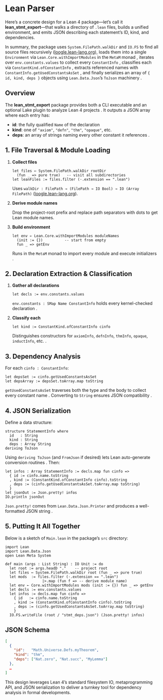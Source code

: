 # Lean Parser

Here’s a concrete design for a Lean 4 package—let’s call it **lean_stmt_export**—that walks a directory of `.lean` files, builds a unified environment, and emits JSON describing each statement’s ID, kind, and dependencies.

In summary, the package uses `System.FilePath.walkDir` and `IO.FS` to find all source files recursively ([loogle.lean-lang.org](https://loogle.lean-lang.org/?q=IO)), loads them into a single `Environment` via `Lean.Core.withImportModules` in the `MetaM` monad , iterates over `env.constants.values` to collect every `ConstantInfo` , classifies each via `ConstantKind.ofConstantInfo` , extracts referenced names with `ConstantInfo.getUsedConstantsAsSet` , and finally serializes an array of `{ id, kind, deps }` objects using `Lean.Data.Json`’s `ToJson` machinery .

## Overview

The **lean_stmt_export** package provides both a CLI executable and an optional Lake plugin to analyze Lean 4 projects . It outputs a JSON array where each entry has:

- **id**: the fully qualified `Name` of the declaration
- **kind**: one of `"axiom"`, `"defn"`, `"thm"`, `"opaque"`, etc.
- **deps**: an array of strings naming every other constant it references .

## 1. File Traversal & Module Loading

1. **Collect files**

    ```lean
    let files ← System.FilePath.walkDir rootDir
      (fun _ => pure true)   -- visit all subdirectories
    let leanFiles := files.filter (·.extension == ".lean")
    
    ```

    Uses `walkDir : FilePath → (FilePath → IO Bool) → IO (Array FilePath)` ([loogle.lean-lang.org](https://loogle.lean-lang.org/?q=IO)).

2. **Derive module names**

    Drop the project-root prefix and replace path separators with dots to get Lean module names.

3. **Build environment**

    ```lean
    let env ← Lean.Core.withImportModules moduleNames
      (init := {})          -- start from empty
      fun _ => getEnv
    
    ```

    Runs in the `MetaM` monad to import every module and execute initializers .

## 2. Declaration Extraction & Classification

1. **Gather all declarations**

    ```lean
    let decls := env.constants.values
    
    ```

    `env.constants : SMap Name ConstantInfo` holds every kernel-checked declaration .

2. **Classify each**

    ```lean
    let kind := ConstantKind.ofConstantInfo cinfo
    
    ```

    Distinguishes constructors for `axiomInfo`, `defnInfo`, `thmInfo`, `opaque`, `inductInfo`, etc. .

## 3. Dependency Analysis

For each `cinfo : ConstantInfo`:

```lean
let depsSet := cinfo.getUsedConstantsAsSet
let depsArray := depsSet.toArray.map toString

```

`getUsedConstantsAsSet` traverses both the type and the body to collect every constant name . Converting to `String` ensures JSON compatibility .

## 4. JSON Serialization

Define a data structure:

```lean
structure StatementInfo where
  id   : String
  kind : String
  deps : Array String
deriving ToJson

```

Using `deriving ToJson` (and `FromJson` if desired) lets Lean auto-generate conversion routines . Then:

```lean
let infos : Array StatementInfo := decls.map fun cinfo =>
  { id := cinfo.name.toString
  , kind := (ConstantKind.ofConstantInfo cinfo).toString
  , deps := (cinfo.getUsedConstantsAsSet.toArray.map toString)
  }
let jsonOut := Json.pretty! infos
IO.println jsonOut

```

`Json.pretty!` comes from `Lean.Data.Json.Printer` and produces a well-formatted JSON string .

## 5. Putting It All Together

Below is a sketch of `Main.lean` in the package’s `src` directory:

```lean
import Lean
import Lean.Data.Json
open Lean Meta System

def main (args : List String) : IO Unit := do
  let root := args.headD "."    -- project root
  let files ← System.FilePath.walkDir root (fun _ => pure true)
  let mods  := files.filter (·.extension == ".lean")
                 |>.map (fun f => -- derive module name)
  let env ← Core.withImportModules mods (init := {}) fun _ => getEnv
  let decls := env.constants.values
  let infos := decls.map fun cinfo =>
    { id   := cinfo.name.toString
    , kind := (ConstantKind.ofConstantInfo cinfo).toString
    , deps := (cinfo.getUsedConstantsAsSet.toArray.map toString)
    }
  IO.FS.writeFile (root / "stmt_deps.json") (Json.pretty! infos)

```

## JSON Schema

```json
[
  {
    "id":   "Math.Universe.Defs.myTheorem",
    "kind": "thm",
    "deps": ["Nat.zero", "Nat.succ", "MyLemma"]
  },
  …
]

```

This design leverages Lean 4’s standard filesystem IO, metaprogramming API, and JSON serialization to deliver a turnkey tool for dependency analysis in formal developments.
